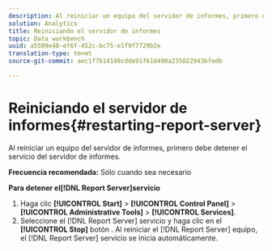 ```yaml
---
description: Al reiniciar un equipo del servidor de informes, primero debe detener el servicio del servidor de informes.
solution: Analytics
title: Reiniciando el servidor de informes
topic: Data workbench
uuid: a5509e40-ef6f-452c-bc75-e1f9f7729b2e
translation-type: tm+mt
source-git-commit: aec1f7b14198cdde91f61d490a235022943bfedb

---
```



# Reiniciando el servidor de informes{#restarting-report-server}

Al reiniciar un equipo del servidor de informes, primero debe detener el servicio del servidor de informes.

**Frecuencia recomendada:** Sólo cuando sea necesario

**Para detener el[!DNL Report Server]servicio**

1. Haga clic **[!UICONTROL Start]** > **[!UICONTROL Control Panel]** > **[!UICONTROL Administrative Tools]** > **[!UICONTROL Services]**.
1. Seleccione el [!DNL Report Server] servicio y haga clic en el **[!UICONTROL Stop]** botón .
Al reiniciar el [!DNL Report Server] equipo, el [!DNL Report Server] servicio se inicia automáticamente.
